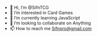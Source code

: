 - 👋 Hi, I’m @SifnTCG
- 👀 I’m interested in Card Games
- 🌱 I’m currently learning JavaScript
- 💞️ I’m looking to collaborate on Anything
- 📫 How to reach me Sifnpro@gmail.com

<!---
SifnTCG/SifnTCG is a ✨ special ✨ repository because its `README.md` (this file) appears on your GitHub profile.
You can click the Preview link to take a look at your changes.
--->
